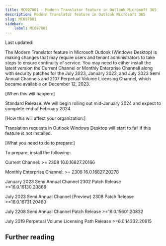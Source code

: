 ```yaml
---
title: MC697801 - Modern Translator feature in Outlook Microsoft 365
description: Modern Translator feature in Outlook Microsoft 365
slug: MC697801
sidebar:
    label: MC697801
---
```



Last updated: 

<p>The Modern Translator feature in Microsoft Outlook (Windows Desktop) is making changes that may require users and tenant administrators to take steps to ensure continuity of service. You may need to either install the latest version the Current Channel or Monthly Enterprise Channell along with security patches for the July 2023, January 2023, and July 2023 Semi Annual Channels and 2107 Perpetual Volume Licensing Channel, which became available on December 12, 2023.&nbsp;</p><p>[When this will happen:]</p><p>Standard Release: We will begin rolling out mid-January 2024 and expect to complete end of February&nbsp;2024.</p><p>[How this will affect your organization:]</p><p>Translation requests in Outlook Windows Desktop will start to fail if this feature is not installed.</p><p>[What you need to do to prepare:]</p><p>To prepare, install the following:</p><p>Current Channel: &gt;= 2308 16.0.16827.20166</p><p>Monthly Enterprise Channel: &gt;= 2308 16.0.16827.20278</p><p>January 2023 Semi Annual Channel 2302 Patch Release &gt;=16.0.16130.20868</p><p>July 2023 Semi Annual Channel (Preview) 2308 Patch Release &gt;=16.0.16731.20460</p><p>July 2208 Semi Annual Channel Patch Release &gt;=16.0.15601.20832</p><p>July 2019 Perpetual Volume Licensing Path Release &gt;=6.0.14332.20615</p>

## Further reading
